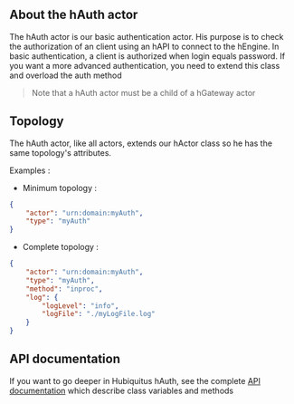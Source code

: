 ## About the hAuth actor

The hAuth actor is our basic authentication actor.
His purpose is to check the authorization of an client using an hAPI to connect to the hEngine.
In basic authentication, a client is authorized when login equals password.
If you want a more advanced authentication, you need to extend this class and overload the auth method

> Note that a hAuth actor must be a child of a hGateway actor

## Topology

The hAuth actor, like all actors, extends our hActor class so he has the same topology's attributes.

Examples :

* Minimum topology :

```json
{
    "actor": "urn:domain:myAuth",
    "type": "myAuth"
}
```
* Complete topology :

```json
{
    "actor": "urn:domain:myAuth",
    "type": "myAuth",
    "method": "inproc",
    "log": {
        "logLevel": "info",
        "logFile": "./myLogFile.log"
    }
}
```

## API documentation

If you want to go deeper in Hubiquitus hAuth, see the complete [API documentation](http://coffeedoc.info/github/hubiquitus/hubiquitus/master/) which describe class variables and methods


